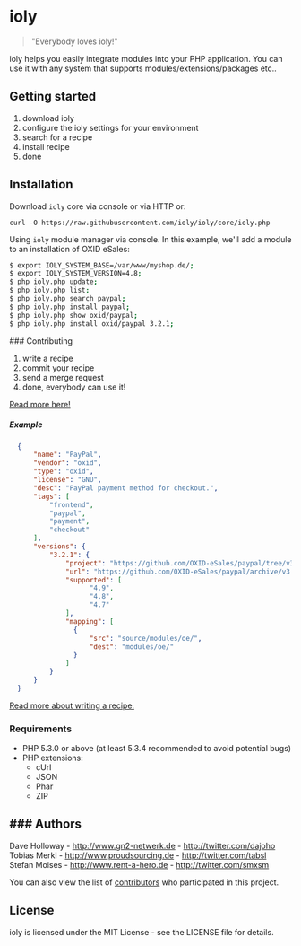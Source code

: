 # ioly

> "Everybody loves ioly!"

ioly helps you easily integrate modules into your PHP application. You can use it with any system that supports modules/extensions/packages etc..

## Getting started

1. download ioly
2. configure the ioly settings for your environment
3. search for a recipe
4. install recipe
4. done


## Installation

Download `ioly` core via console or via HTTP or:

`curl -O https://raw.githubusercontent.com/ioly/ioly/core/ioly.php`

Using `ioly` module manager via console. In this example, we'll add a module to an installation of OXID eSales:

``` sh
$ export IOLY_SYSTEM_BASE=/var/www/myshop.de/;
$ export IOLY_SYSTEM_VERSION=4.8;
$ php ioly.php update;
$ php ioly.php list;
$ php ioly.php search paypal;
$ php ioly.php install paypal;
$ php ioly.php show oxid/paypal;
$ php ioly.php install oxid/paypal 3.2.1;
```

### Contributing

1. write a recipe
2. commit your recipe
3. send a merge request
4. done, everybody can use it!

[Read more here!](https://github.com/ioly/ioly/wiki/Contributing-to-the-ioly-cookbook)

##### Example
``` json
  {
      "name": "PayPal",
      "vendor": "oxid",
      "type": "oxid",
      "license": "GNU",
      "desc": "PayPal payment method for checkout.",
      "tags": [
          "frontend",
          "paypal",
          "payment",
          "checkout"
      ],
      "versions": {
          "3.2.1": {
              "project": "https://github.com/OXID-eSales/paypal/tree/v3.2.1",
              "url": "https://github.com/OXID-eSales/paypal/archive/v3.2.1.zip",
              "supported": [
                  	"4.9",
                  	"4.8",
                  	"4.7"
              ],
              "mapping": [
              	{
                  	"src": "source/modules/oe/",
                  	"dest": "modules/oe/"
              	}
              ]
          }
      }
  }
```

[Read more about writing a recipe.](https://github.com/ioly/ioly/wiki/Writing-a-recipe)


### Requirements

- PHP 5.3.0 or above (at least 5.3.4 recommended to avoid potential bugs)
- PHP extensions:
  * cUrl
  * JSON
  * Phar
  * ZIP


### Authors
---
Dave Holloway - <http://www.gn2-netwerk.de> - <http://twitter.com/dajoho><br />
Tobias Merkl - <http://www.proudsourcing.de> - <http://twitter.com/tabsl><br />
Stefan Moises - <http://www.rent-a-hero.de> - <http://twitter.com/smxsm><br />

You can also view the list of [contributors](https://github.com/ioly/ioly/contributors) who participated in this project.


License
---
ioly is licensed under the MIT License - see the LICENSE file for details.
